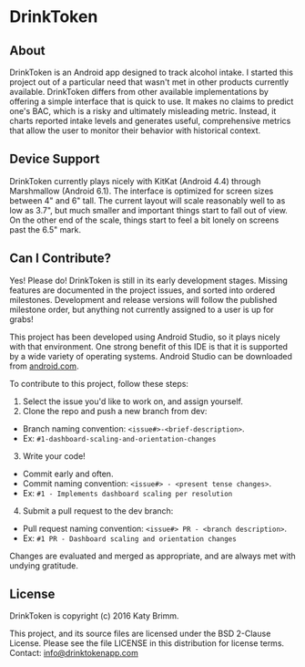 # DrinkToken

## About

DrinkToken is an Android app designed to track alcohol intake. I started this project out of a particular need 
that wasn't met in other products currently available. DrinkToken differs from other available implementations 
by offering a simple interface that is quick to use. It makes no claims to predict one's BAC, which is a risky 
and ultimately misleading metric. Instead, it charts reported intake levels and generates useful, comprehensive 
metrics that allow the user to monitor their behavior with historical context.

## Device Support

DrinkToken currently plays nicely with KitKat (Android 4.4) through Marshmallow (Android 6.1). The interface 
is optimized for screen sizes between 4" and 6" tall. The current layout will scale reasonably well to as low 
as 3.7", but much smaller and important things start to fall out of view. On the other end of the scale, things 
start to feel a bit lonely on screens past the 6.5" mark.

## Can I Contribute?

Yes! Please do! DrinkToken is still in its early development stages. Missing features are documented in the 
project issues, and sorted into ordered milestones. Development and release versions will follow the published 
milestone order, but anything not currently assigned to a user is up for grabs!

This project has been developed using Android Studio, so it plays nicely with that environment. One strong 
benefit of this IDE is that it is supported by a wide variety of operating systems. Android Studio can be 
downloaded from [android.com](https://developer.android.com/studio/index.html).

To contribute to this project, follow these steps:

1. Select the issue you'd like to work on, and assign yourself.
2. Clone the repo and push a new branch from dev:
  * Branch naming convention: `<issue#>-<brief-description>`.
  * Ex: `#1-dashboard-scaling-and-orientation-changes`
3. Write your code!
  * Commit early and often.
  * Commit naming convention: `<issue#> - <present tense changes>`.
  * Ex: `#1 - Implements dashboard scaling per resolution`
4. Submit a pull request to the dev branch:
  * Pull request naming convention: `<issue#> PR - <branch description>`.
  * Ex: `#1 PR - Dashboard scaling and orientation changes`

Changes are evaluated and merged as appropriate, and are always met with undying gratitude.

## License

DrinkToken is copyright (c) 2016 Katy Brimm.
 
This project, and its source files are licensed under the BSD 2-Clause License. 
Please see the file LICENSE in this distribution for license terms. 
Contact: info@drinktokenapp.com
